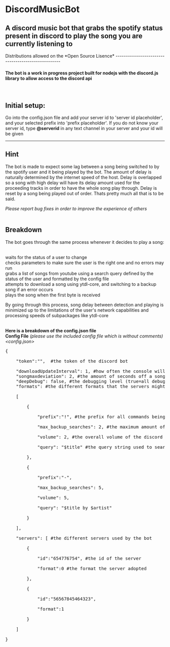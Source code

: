 # DiscordMusicBot

<h2>A discord music bot that grabs the spotify status present in discord to play the song you are currently listening to</h2>
Distributions allowed on the *Open Source Lisence*
---------------------------------------------------
<h4>The bot is a work in progress project built for nodejs with the discord.js library to allow access to the discord api</h4>


<br><h2>Initial setup:</h2>
<span>Go into the config.json file and add your server id to 'server id placeholder', and your selected prefix into 'prefix placeholder'. If you do not know your server id, type </span><span><b>@serverid</b></span><span> in any text channel in your server and your id will be given</span>

---------------------------------------------------
<h2>Hint</h2>
<p>The bot is made to expect some lag between a song being switched to by the spotify user and it being played by the bot. The amount of delay is naturally determined by the internet speed of the host. Delay is overlapped so a song with high delay will have its delay amount used for the proceeding tracks in order to have the whole song play through. Delay is reset by a song being played out of order. Thats pretty much all that is to be said.</p>


*Please report bug fixes in order to improve the experience of others*
<br><br>
<h2>Breakdown</h2>
<span>The bot goes through the same process whenever it decides to play a song:<br></span><br>
<p>
    waits for the status of a user to change<br>
    checks parameters to make sure the user is the right one and no errors may run<br>
    grabs a list of songs from youtube using a search query defined by the status of the user and formatted by the config file<br>
    attempts to download a song using ytdl-core, and switching to a backup song if an error occurs<br>
    plays the song when the first byte is received<br></p>
    <span>By going through this process, song delay between detection and playing is minimized up to the limitations of the user's network capabilities and processing speeds of subpackages like ytdl-core
</span><br><br>

**Here is a breakdown of the config.json file**<br>
**Config File** *(please use the included config file which is without comments)* <br>
*<config.json>* <br>
<pre>
{  <br>
    "token":"",  #the token of the discord bot <br>
    "downloadUpdateInterval": 1, #how often the console will be pinged with download messages (0 = none)
    "songmaxdeviation": 2, #the amount of seconds off a song on youtube must be for it to be considered a good match
    "deepDebug": false, #the debugging level (true=all debug messages / false=surface level debugging)
    "formats": #the different formats that the servers might have decided to go for <br> 
    [  <br>
        {  <br>
            "prefix":"!", #the prefix for all commands being sent through <br>
            "max_backup_searches": 2, #the maximum amount of backup searches in case a search element breaks <br>
            "volume": 2, #the overall volume of the discord bot <br>
            "query": "$title" #the query string used to search for music <br>
        },  <br>
        {  <br>
            "prefix":"-",  <br>
            "max_backup_searches": 5,  <br>
            "volume": 5,  <br>
            "query": "$title by $artist"  <br>
        }  <br>
    ],  <br>
    "servers": [ #the different servers used by the bot <br> 
        {  <br>
            "id":"654776754", #the id of the server <br>
            "format":0 #the format the server adopted <br>
        },  <br>
        {  <br>
            "id":"56567845464323",  <br>
            "format":1  <br>
        }  <br>
    ]  <br>
}  <br>
</pre>

